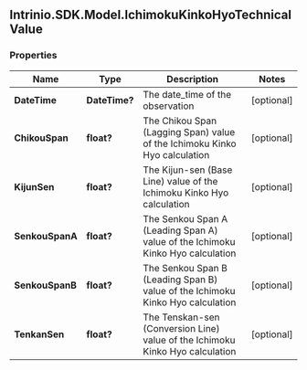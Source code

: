 ## Intrinio.SDK.Model.IchimokuKinkoHyoTechnicalValue
### Properties

Name | Type | Description | Notes
------------ | ------------- | ------------- | -------------
**DateTime** | **DateTime?** | The date_time of the observation | [optional] 
**ChikouSpan** | **float?** | The Chikou Span (Lagging Span) value of the Ichimoku Kinko Hyo calculation | [optional] 
**KijunSen** | **float?** | The Kijun-sen (Base Line) value of the Ichimoku Kinko Hyo calculation | [optional] 
**SenkouSpanA** | **float?** | The Senkou Span A (Leading Span A) value of the Ichimoku Kinko Hyo calculation | [optional] 
**SenkouSpanB** | **float?** | The Senkou Span B (Leading Span B) value of the Ichimoku Kinko Hyo calculation | [optional] 
**TenkanSen** | **float?** | The Tenskan-sen (Conversion Line) value of the Ichimoku Kinko Hyo calculation | [optional] 

